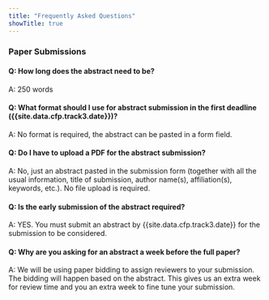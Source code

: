 ```yaml
---
title: "Frequently Asked Questions"
showTitle: true
---
```


### Paper Submissions

#### Q: How long does the abstract need to be?
A: 250 words

#### Q: What format should I use for abstract submission in the first deadline ({{site.data.cfp.track3.date}})?
A: No format is required, the abstract can be pasted in a form field.

#### Q: Do I have to upload a PDF for the abstract submission?
A: No, just an abstract pasted in the submission form (together with all the usual information, title of submission, author name(s), affiliation(s), keywords, etc.). No file upload is required.

#### Q: Is the early submission of the abstract required?
A: YES. You must submit an abstract by {{site.data.cfp.track3.date}} for the submission to be considered.

#### Q: Why are you asking for an abstract a week before the full paper?
A: We will be using paper bidding to assign reviewers to your submission. The bidding will happen based on the abstract. This gives us an extra week for review time and you an extra week to fine tune your submission.